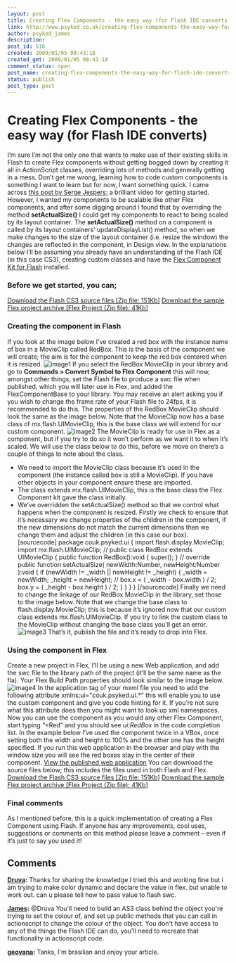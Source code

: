 ```yaml
---
layout: post
title: Creating Flex Components - the easy way (for Flash IDE converts)
link: http://www.psyked.co.uk/creating-flex-components-the-easy-way-for-flash-ide-converts/
author: psyked_james
description: 
post_id: 516
created: 2009/01/05 09:43:18
created_gmt: 2009/01/05 08:43:18
comment_status: open
post_name: creating-flex-components-the-easy-way-for-flash-ide-converts
status: publish
post_type: post
---
```


# Creating Flex Components - the easy way (for Flash IDE converts)

I’m sure I’m not the only one that wants to make use of their existing skills in Flash to create Flex components without getting bogged down by creating it all in ActionScript classes, overriding lots of methods and generally getting in a mess. Don’t get me wrong, learning how to code custom components is something I want to learn but for now, I want something quick.  I came across [this post by Serge Jespers](http://www.webkitchen.be/2008/12/12/video-tutorial-make-flex-components-with-flash-cs4/); a brilliant video for getting started. However, I wanted my components to be scalable like other Flex components, and after some digging around I found that by overriding the method **setActualSize()** I could get my components to react to being scaled by its layout container. The **setActualSize()** method on a component is called by its layout containers’ updateDisplayList() method, so when we make changes to the size of the layout container (i.e. resize the window) the changes are reflected in the component, in Design view.  In the explanations below I’ll be assuming you already have an understanding of the Flash IDE (in this case CS3), creating custom classes and have the [Flex Component Kit for Flash](https://www.adobe.com/cfusion/entitlement/index.cfm?e=flex_skins) installed.

### Before we get started, you can;

[Download the Flash CS3 source files [Zip file: 151Kb]](http://uploads.psyked.co.uk/2008/12/redbox.zip) [Download the sample Flex project archive [Flex Project (Zip file): 41Kb]](http://uploads.psyked.co.uk/2008/12/redboxexample.zip)

### Creating the component in Flash

If you look at the image below I’ve created a red box with the instance name of box in a MovieClip called RedBox. This is the basis of the component we will create; the aim is for the component to keep the red box centered when it is resized. ![image1](http://uploads.psyked.co.uk/2008/12/image1.jpg) If you select the RedBox MovieClip in your library and go to **Commands > Convert Symbol to Flex Component** this will now, amongst other things, set the Flash file to produce a swc file when published, which you will later use in Flex, and added the FlexComponentBase to your library. You may receive an alert asking you if you wish to change the frame rate of your Flash file to 24fps, it is recommended to do this. The properties of the RedBox MovieClip should look the same as the image below. Note that the MovieClip now has a base class of mx.flash.UIMovieClip, this is the base class we will extend for our custom component. ![image2](http://uploads.psyked.co.uk/2008/12/image2.jpg) The MovieClip is ready for use in Flex as a component, but if you try to do so it won’t perform as we want it to when it’s scaled. We will use the class below to do this, before we move on there’s a couple of things to note about the class. 

  * We need to import the MovieClip class because it’s used in the component (the instance called box is still a MovieClip). If you have other objects in your component ensure these are imported.
  * The class extends mx.flash.UIMovieClip, this is the base class the Flex Component kit gave the class initially.
  * We’ve overridden the setActualSize() method so that we control what happens when the component is resized. Firstly we check to ensure that it’s necessary we change properties of the children in the component, if the new dimensions do not match the current dimensions then we change them and adjust the children (in this case our box).
[sourcecode] package couk.psyked.ui { import flash.display.MovieClip; import mx.flash.UIMovieClip; // public class RedBox extends UIMovieClip { public function RedBox():void { super(); } // override public function setActualSize( newWidth:Number, newHeight:Number ):void { if (newWidth != _width || newHeight != _height) { _width = newWidth; _height = newHeight; // box.x = ( _width - box.width ) / 2; box.y = ( _height - box.height ) / 2; } } } } [/sourcecode] Finally we need to change the linkage of our RedBox MovieClip in the library, set those to the image below. Note that we change the base class to flash.display.MovieClip; this is because it’s ignored now that our custom class extends mx.flash.UIMovieClip. If you try to link the custom class to the MovieClip without changing the base class you’ll get an error. ![image3](http://uploads.psyked.co.uk/2008/12/image3.jpg) That’s it, publish the file and it’s ready to drop into Flex. 

### Using the component in Flex

Create a new project in Flex, I’ll be using a new Web application, and add the swc file to the library path of the project (it’ll be the same name as the fla). Your Flex Build Path properties should look similar to the image below. ![image4](http://uploads.psyked.co.uk/2008/12/image4.jpg) In the application tag of your mxml file you need to add the following attribute xmlns:ui="couk.psyked.ui.*" this will enable you to use the custom component and give you code hinting for it. If you’re not sure what this attribute does then you might want to look up xml namespaces. Now you can use the component as you would any other Flex Component, start typing “<Red” and you should see _ui:RedBox_ in the code completion list. In the example below I’ve used the component twice in a VBox, once setting both the width and height to 100% and the other one has the height specified. If you run this web application in the browser and play with the window size you will see the red boxes stay in the center of their component. [ View the published web application](/downloads/RedBoxExample.html) You can download the source files below; this includes the files used in both Flash and Flex. [Download the Flash CS3 source files [Zip file: 151Kb]](http://uploads.psyked.co.uk/2008/12/redbox.zip) [Download the sample Flex project archive [Flex Project (Zip file): 41Kb]](http://uploads.psyked.co.uk/2008/12/redboxexample.zip)

### Final comments

As I mentioned before, this is a quick implementation of creating a Flex Component using Flash. If anyone has any improvements, cool uses, suggestions or comments on this method please leave a comment – even if it’s just to say you used it!

## Comments

**[Druva](#501 "2009-06-15 12:49:10"):** Thanks for sharing the knowledge I tried this and working fine but i am trying to make color dynamic and declare the value in flex. but unable to work out. can u please tell how to pass value to flash swc.

**[James](#502 "2009-06-15 13:29:19"):** @Druva You'll need to build an AS3 class behind the object you're trying to set the colour of, and set up public methods that you can call in actionscript to change the colour of the object. You don't have access to any of the things the Flash IDE can do, you'll need to recreate that functionality in actionscript code.

**[geovana](#503 "2012-02-08 14:08:03"):** Tanks, I'm brasilian and enjoy your article.

